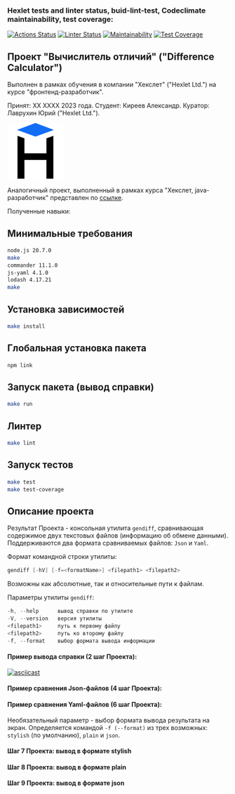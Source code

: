 ### Hexlet tests and linter status, buid-lint-test, Codeclimate maintainability, test coverage:
[![Actions Status](https://github.com/AlexanderKireev/frontend-project-46/actions/workflows/hexlet-check.yml/badge.svg)](https://github.com/AlexanderKireev/frontend-project-46/actions/workflows/hexlet-check.yml)
[![Linter Status](https://github.com/AlexanderKireev/frontend-project-46/actions/workflows/build-lint-test.yml/badge.svg)](https://github.com/AlexanderKireev/frontend-project-46/actions/workflows/build-lint-test.yml)
[![Maintainability](https://api.codeclimate.com/v1/badges/044f572b4e80e1a4da9c/maintainability)](https://codeclimate.com/github/AlexanderKireev/frontend-project-46/maintainability)
[![Test Coverage](https://api.codeclimate.com/v1/badges/044f572b4e80e1a4da9c/test_coverage)](https://codeclimate.com/github/AlexanderKireev/frontend-project-46/test_coverage)

## Проект "Вычислитель отличий" ("Difference Calculator")
Выполнен в рамках обучения в компании "Хекслет" ("Hexlet Ltd.") на курсе "фронтенд-разработчик".

Принят: XX XXXX 2023 года. Студент: Киреев Александр. Куратор: Лаврухин Юрий ("Hexlet Ltd.").

[![Hexlet Ltd. logo](https://raw.githubusercontent.com/Hexlet/assets/master/images/hexlet_logo128.png)](https://ru.hexlet.io/pages/about?utm_source=github&utm_medium=link&utm_campaign=java-package)

Аналогичный проект, выполненный в рамках курса "Хекслет, java-разработчик" представлен по [ссылке](https://github.com/AlexanderKireev/java-project-71).

Полученные навыки:
<!-- - работа с ОП Ubuntu
- настройка окружения
- работа в командной строке
- работа с Node.js (npm, npx)
- импорт внешних библиотек, настройка зависимостей
- работа с Git
- использование Makefile
- использование линтера (Eslint)
- работа с CodeClimate
- работа в редакторе Visual Studio Code -->
## Минимальные требования
```sh
node.js 20.7.0
make
commander 11.1.0
js-yaml 4.1.0
lodash 4.17.21
make
```
<!-- ## Установка проекта
```sh
npm install @hexlet/code
``` -->
## Установка зависимостей
```sh
make install
```
## Глобальная установка пакета
```sh
npm link
```
## Запуск пакета (вывод справки)
```sh
make run
```
## Линтер
```sh
make lint
```
## Запуск тестов
```sh
make test
make test-coverage
```
## Описание проекта
Результат Проекта - консольная утилита `gendiff`, сравнивающая содержимое двух текстовых файлов (информацию об обмене данными). Поддерживаются два формата сравниваемых файлов: `Json` и `Yaml`.

Формат командной строки утилиты:
```java
gendiff [-hV] [-f=<formatName>] <filepath1> <filepath2>
```

Возможны как абсолютные, так и относительные пути к файлам. 

Параметры утилиты `gendiff`: 
```java
-h, --help      вывод справки по утилите
-V, --version   версия утилиты 
<filepath1>     путь к первому файлу     
<filepath2>     путь ко второму файлу
-f, --format    выбор формата вывода информации
```
#### Пример вывода справки (2 шаг Проекта):
[![asciicast](https://asciinema.org/a/531153.svg)](https://asciinema.org/a/531153)

#### Пример сравнения Json-файлов (4 шаг Проекта):


#### Пример сравнения Yaml-файлов (6 шаг Проекта):


Необязательный параметр - выбор формата вывода результата на экран. Определяется командой `-f (--format)` из трех возможных: `stylish` (по умолчанию), `plain` и `json`.
#### Шаг 7 Проекта: вывод в формате stylish


#### Шаг 8 Проекта: вывод в формате plain


#### Шаг 9 Проекта: вывод в формате json
